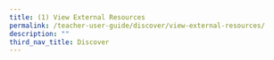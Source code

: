 ```yaml
---
title: (1) View External Resources
permalink: /teacher-user-guide/discover/view-external-resources/
description: ""
third_nav_title: Discover
---
```

